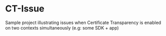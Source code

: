 # CT-Issue

Sample project illustrating issues when Certificate Transparency is enabled on two contexts simultaneously (e.g: some SDK + app)
